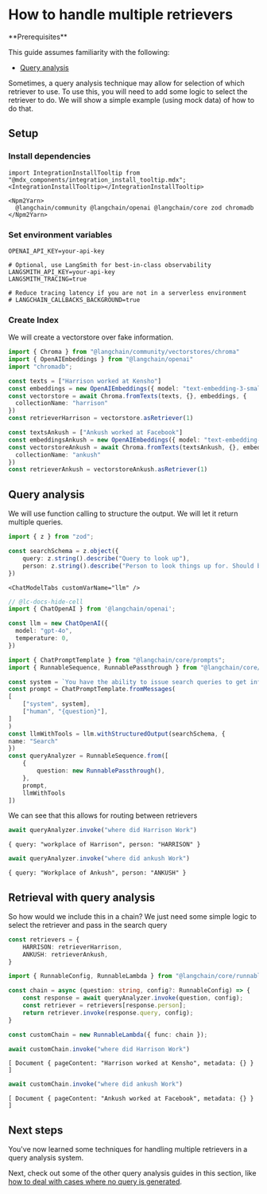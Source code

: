 # How to handle multiple retrievers

<Info>
**Prerequisites**


This guide assumes familiarity with the following:

- [Query analysis](/oss/tutorials/rag#query-analysis)

</Info>

Sometimes, a query analysis technique may allow for selection of which retriever to use. To use this, you will need to add some logic to select the retriever to do. We will show a simple example (using mock data) of how to do that.

## Setup

### Install dependencies

```{=mdx}
import IntegrationInstallTooltip from "@mdx_components/integration_install_tooltip.mdx";
<IntegrationInstallTooltip></IntegrationInstallTooltip>

<Npm2Yarn>
  @langchain/community @langchain/openai @langchain/core zod chromadb
</Npm2Yarn>
```
### Set environment variables

```
OPENAI_API_KEY=your-api-key

# Optional, use LangSmith for best-in-class observability
LANGSMITH_API_KEY=your-api-key
LANGSMITH_TRACING=true

# Reduce tracing latency if you are not in a serverless environment
# LANGCHAIN_CALLBACKS_BACKGROUND=true
```
### Create Index

We will create a vectorstore over fake information.


```typescript
import { Chroma } from "@langchain/community/vectorstores/chroma"
import { OpenAIEmbeddings } from "@langchain/openai"
import "chromadb";

const texts = ["Harrison worked at Kensho"]
const embeddings = new OpenAIEmbeddings({ model: "text-embedding-3-small" })
const vectorstore = await Chroma.fromTexts(texts, {}, embeddings, {
  collectionName: "harrison"
})
const retrieverHarrison = vectorstore.asRetriever(1)

const textsAnkush = ["Ankush worked at Facebook"]
const embeddingsAnkush = new OpenAIEmbeddings({ model: "text-embedding-3-small" })
const vectorstoreAnkush = await Chroma.fromTexts(textsAnkush, {}, embeddingsAnkush, {
  collectionName: "ankush"
})
const retrieverAnkush = vectorstoreAnkush.asRetriever(1)
```
## Query analysis

We will use function calling to structure the output. We will let it return multiple queries.


```typescript
import { z } from "zod";

const searchSchema = z.object({
    query: z.string().describe("Query to look up"),
    person: z.string().describe("Person to look things up for. Should be `HARRISON` or `ANKUSH`.")
})
```
```{=mdx}
<ChatModelTabs customVarName="llm" />
```


```typescript
// @lc-docs-hide-cell
import { ChatOpenAI } from '@langchain/openai';

const llm = new ChatOpenAI({
  model: "gpt-4o",
  temperature: 0,
})
```


```typescript
import { ChatPromptTemplate } from "@langchain/core/prompts";
import { RunnableSequence, RunnablePassthrough } from "@langchain/core/runnables";

const system = `You have the ability to issue search queries to get information to help answer user information.`
const prompt = ChatPromptTemplate.fromMessages(
[
    ["system", system],
    ["human", "{question}"],
]
)
const llmWithTools = llm.withStructuredOutput(searchSchema, {
name: "Search"
})
const queryAnalyzer = RunnableSequence.from([
    {
        question: new RunnablePassthrough(),
    },
    prompt,
    llmWithTools
])
```

We can see that this allows for routing between retrievers


```typescript
await queryAnalyzer.invoke("where did Harrison Work")
```



```output
{ query: "workplace of Harrison", person: "HARRISON" }
```



```typescript
await queryAnalyzer.invoke("where did ankush Work")
```



```output
{ query: "Workplace of Ankush", person: "ANKUSH" }
```


## Retrieval with query analysis

So how would we include this in a chain? We just need some simple logic to select the retriever and pass in the search query


```typescript
const retrievers = {
    HARRISON: retrieverHarrison,
    ANKUSH: retrieverAnkush,
}
```


```typescript
import { RunnableConfig, RunnableLambda } from "@langchain/core/runnables";

const chain = async (question: string, config?: RunnableConfig) => {
    const response = await queryAnalyzer.invoke(question, config);
    const retriever = retrievers[response.person];
    return retriever.invoke(response.query, config);
}

const customChain = new RunnableLambda({ func: chain });
```


```typescript
await customChain.invoke("where did Harrison Work")
```



```output
[ Document { pageContent: "Harrison worked at Kensho", metadata: {} } ]
```



```typescript
await customChain.invoke("where did ankush Work")
```



```output
[ Document { pageContent: "Ankush worked at Facebook", metadata: {} } ]
```


## Next steps

You've now learned some techniques for handling multiple retrievers in a query analysis system.

Next, check out some of the other query analysis guides in this section, like [how to deal with cases where no query is generated](/oss/how-to/query_no_queries).

